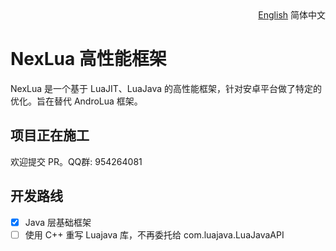 <div align="right">
  <a title="English" href="./README.md">English</a>
  简体中文
</div>

# NexLua 高性能框架

NexLua 是一个基于 LuaJIT、LuaJava 的高性能框架，针对安卓平台做了特定的优化。旨在替代 AndroLua 框架。

## 项目正在施工

欢迎提交 PR。QQ群: 954264081

## 开发路线

- [x] Java 层基础框架
- [ ] 使用 C++ 重写 Luajava 库，不再委托给 com.luajava.LuaJavaAPI
